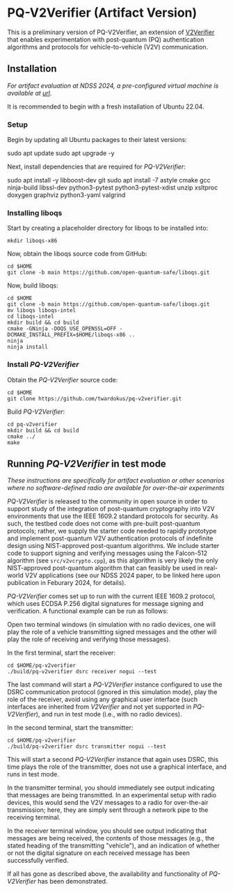# PQ-V2Verifier (Artifact Version)

This is a preliminary version of PQ-V2Verifier, an extension of [V2Verifier](https://github.com/twardokus/v2verifier) 
that enables experimentation with post-quantum (PQ) authentication algorithms and protocols for vehicle-to-vehicle (V2V)
communication.

## Installation

*For artifact evaluation at NDSS 2024, a pre-configured virtual machine is available at [url](url_here)*.

It is recommended to begin with a fresh installation of Ubuntu 22.04.

### Setup
Begin by updating all Ubuntu packages to their latest versions:

  sudo apt update
  sudo apt upgrade -y

Next, install dependencies that are required for *PQ-V2Verifier*:

  sudo apt install -y libboost-dev git
  sudo apt install -7 astyle cmake gcc ninja-build libssl-dev python3-pytest python3-pytest-xdist unzip xsltproc doxygen graphviz python3-yaml valgrind

### Installing liboqs

Start by creating a placeholder directory for liboqs to be installed into:

    mkdir liboqs-x86

Now, obtain the liboqs source code from GitHub:

    cd $HOME
    git clone -b main https://github.com/open-quantum-safe/liboqs.git

Now, build liboqs:

    cd $HOME
    git clone -b main https://github.com/open-quantum-safe/liboqs.git
    mv liboqs liboqs-intel
    cd liboqs-intel
    mkdir build && cd build
    cmake -GNinja -DOQS_USE_OPENSSL=OFF -DCMAKE_INSTALL_PREFIX=$HOME/liboqs-x86 ..
    ninja
    ninja install

### Install *PQ-V2Verifier*

Obtain the *PQ-V2Verifier* source code:

    cd $HOME
    git clone https://github.com/twardokus/pq-v2verifier.git

  Build *PQ-V2Verifier*:

    cd pq-v2verifier
    mkdir build && cd build
    cmake ../
    make

## Running *PQ-V2Verifier* in test mode 
*These instructions are specifically for artifact evaluation or other scenarios where no software-defined radio are available 
for over-the-air experiments*

*PQ-V2Verifier* is released to the community in open source in order to support study of the integration of post-quantum cryptography into V2V
environments that use the IEEE 1609.2 standard protocols for security. As such, the testbed code does not come with pre-built post-quantum protocols;
rather, we supply the starter code needed to rapidly prototype and implement post-quantum V2V authentication protocols of indefinite design using
NIST-approved post-quantum algorithms. We include starter code to support signing and verifying messages using the Falcon-512
algorithm (see `src/v2vcrypto.cpp`), as this algorithm is very likely the only NIST-approved post-quantum algorithm that can feasibly 
be used in real-world V2V applications (see our NDSS 2024 paper, to be linked here upon publication in Feburary 2024, for details).

*PQ-V2Verifier* comes set up to run with the current IEEE 1609.2 protocol, which uses ECDSA P.256 digital signatures for message signing and
verification. A functional example can be run as follows:

Open two terminal windows (in simulation with no radio devices, one will play the role of a vehicle transmitting signed messages and the other 
will play the role of receiving and verifying those messages).

In the first terminal, start the receiver:

    cd $HOME/pq-v2verifier
    ./build/pq-v2verifier dsrc receiver nogui --test

The last command will start a *PQ-V2Verifier* instance configured to use the DSRC communication protocol (ignored in this simulation mode), play the role of the receiver, avoid using any graphical user interface (such interfaces are inherited from *V2Verifier* and not yet supported in *PQ-V2Verifier*), and run in test mode (i.e., with no radio devices).

In the second terminal, start the transmitter:

    cd $HOME/pq-v2verifier
    ./build/pq-v2verifier dsrc transmitter nogui --test

This will start a second *PQ-V2Verifier* instance that again uses DSRC, this time plays the role of the transmitter, does not use a graphical interface, and runs in test mode.

In the transmitter terminal, you should immediately see output indicating that messages are being transmitted. In an experimental setup with radio devices, this would send the V2V messages to a radio for over-the-air transmission; here, they are simply sent through a network pipe to the receiving terminal.

In the receiver terminal window, you should see output indicating that messages are being received, the contents of those messages (e.g., the stated heading of the transmitting "vehicle"), and an indication of whether or not the digital signature on each received message has been successfully verified.

If all has gone as described above, the availability and functionality of *PQ-V2Verifier* has been demonstrated. 
